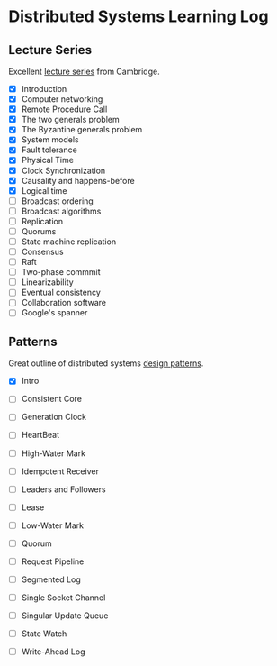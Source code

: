Distributed Systems Learning Log
================================

Lecture Series
--------------

Excellent [lecture series](https://www.youtube.com/playlist?list=PLeKd45zvjcDFUEv_ohr_HdUFe97RItdiB) from Cambridge.

- [X] Introduction
- [X] Computer networking
- [X] Remote Procedure Call
- [X] The two generals problem
- [X] The Byzantine generals problem
- [X] System models
- [X] Fault tolerance
- [X] Physical Time
- [X] Clock Synchronization
- [X] Causality and happens-before
- [X] Logical time
- [ ] Broadcast ordering
- [ ] Broadcast algorithms
- [ ] Replication
- [ ] Quorums
- [ ] State machine replication
- [ ] Consensus
- [ ] Raft
- [ ] Two-phase commmit
- [ ] Linearizability
- [ ] Eventual consistency
- [ ] Collaboration software
- [ ] Google's spanner 

Patterns
--------

Great outline of distributed systems [design patterns](https://martinfowler.com/articles/patterns-of-distributed-systems/).

- [X] Intro
- [ ] Consistent Core
- [ ] Generation Clock
- [ ] HeartBeat
- [ ] High-Water Mark
- [ ] Idempotent Receiver
- [ ] Leaders and Followers
- [ ] Lease
- [ ] Low-Water Mark
- [ ] Quorum
- [ ] Request Pipeline
- [ ] Segmented Log
- [ ] Single Socket Channel
- [ ] Singular Update Queue
- [ ] State Watch
- [ ] Write-Ahead Log


